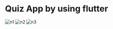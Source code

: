 # Quiz App by using flutter
![n1](https://user-images.githubusercontent.com/92023504/140237372-6f17df27-a0dc-4559-bc4c-6186bdac046d.png)
![n2](https://user-images.githubusercontent.com/92023504/140237394-9428347c-4f5b-4bb7-b36f-9ba89843cb00.png)
![n3](https://user-images.githubusercontent.com/92023504/140237404-709ad330-476b-47ab-be95-ecdbc5238247.png)

